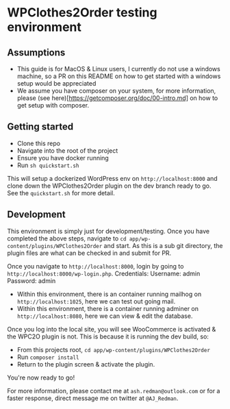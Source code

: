 # WPClothes2Order testing environment

## Assumptions

-   This guide is for MacOS & Linux users, I currently do not use a windows machine, so a PR on this README on how to get started with a windows setup would be appreciated
-   We assume you have composer on your system, for more information, please (see here)[https://getcomposer.org/doc/00-intro.md] on how to get setup with composer.

## Getting started

-   Clone this repo
-   Navigate into the root of the project
-   Ensure you have docker running
-   Run `sh quickstart.sh`

This will setup a dockerized WordPress env on `http://localhost:8000` and clone down the WPClothes2Order plugin on the dev branch ready to go.
See the `quickstart.sh` for more detail.

## Development

This environment is simply just for development/testing. Once you have completed the above steps, navigate to `cd app/wp-content/plugins/WPClothes2Order` and start.
As this is a sub git directory, the plugin files are what can be checked in and submit for PR.

Once you navigate to `http://localhost:8000`, login by going to `http://localhost:8000/wp-login.php`.
Credentials:
Username: admin
Password: admin

-   Within this environment, there is an container running mailhog on `http://localhost:1025`, here we can test out going mail.
-   Within this environment, there is a container running adminer on `http://localhost:8080`, here we can view & edit the database.

Once you log into the local site, you will see WooCommerce is activated & the WPC2O plugin is not. This is because it is running the dev build, so:

-   From this projects root, `cd app/wp-content/plugins/WPClothes2Order`
-   Run `composer install`
-   Return to the plugin screen & activate the plugin.

You're now ready to go!

For more information, please contact me at `ash.redman@outlook.com` or for a faster response, direct message me on twitter at `@AJ_Redman`.
